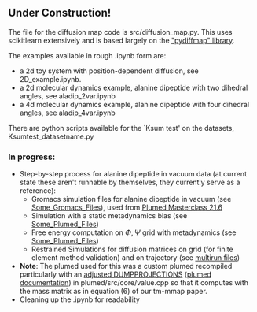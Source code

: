 ## Under Construction!

The file for the diffusion map code is src/diffusion_map.py. This uses scikitlearn extensively and is based largely on the ["pydiffmap" library](https://github.com/DiffusionMapsAcademics/pyDiffMap).

The examples available in rough .ipynb form are: 
-  a 2d toy system with position-dependent diffusion, see 2D_example.ipynb.
-  a 2d molecular dynamics example, alanine dipeptide with two dihedral angles, see aladip_2var.ipynb
-  a 4d molecular dynamics example, alanine dipeptide with four dihedral angles, see aladip_4var.ipynb

There are python scripts available for the `Ksum test' on the datasets, Ksumtest_datasetname.py

### In progress:
 - Step-by-step process for alanine dipeptide in vacuum data (at current state these aren't runnable by themselves, they currently serve as a reference):
   - Gromacs simulation files for alanine dipeptide in vacuum (see [Some_Gromacs_Files](molecular_dynamics/Some_Gromacs_Files/)), used from [Plumed Masterclass 21.6](https://www.plumed.org/doc-v2.7/user-doc/html/masterclass-21-6.html)
   - Simulation with a static metadynamics bias (see [Some_Plumed_Files](molecular_dynamics/Some_Plumed_Files))
   - Free energy computation on $\Phi, \Psi$ grid with metadynamics (see [Some_Plumed_Files](molecular_dynamics/Some_Plumed_Files)) 
   - Restrained Simulations for diffusion matrices on grid (for finite element method validation) and on trajectory (see [multirun files](molecular_dynamics/))
- **Note**: The plumed used for this was a custom plumed recompiled particularly with an [adjusted DUMPPROJECTIONS](molecular_dynamics/Some_Plumed_Files/Value.cpp) ([plumed documentation](https://www.plumed.org/doc-v2.7/user-doc/html/_d_u_m_p_p_r_o_j_e_c_t_i_o_n_s.html)) in plumed/src/core/value.cpp so that it computes with the mass matrix as in equation (6) of our tm-mmap paper.   
 - Cleaning up the .ipynb for readability
